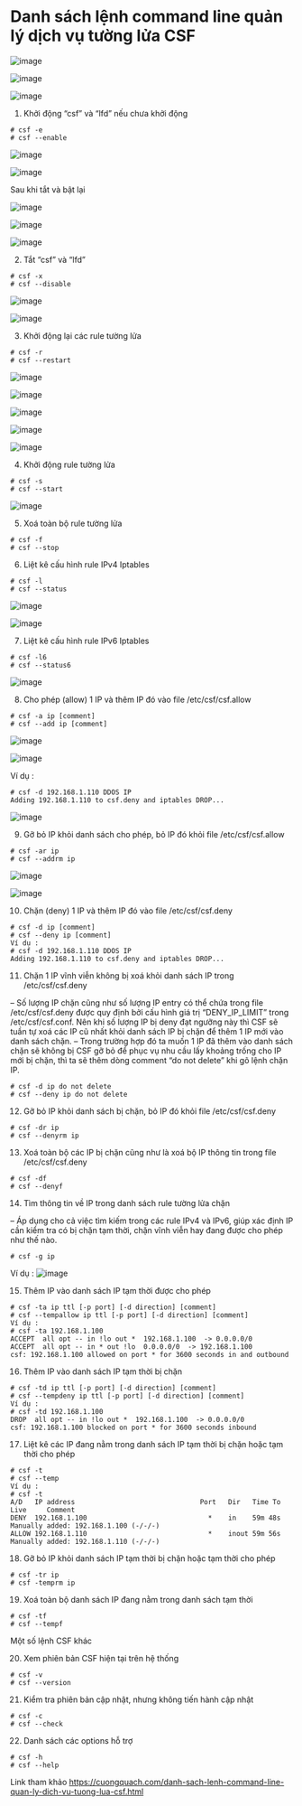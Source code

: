 # Danh sách lệnh command line quản lý dịch vụ tường lửa CSF

![image](https://user-images.githubusercontent.com/62273292/166857598-bdd1e75f-5abc-44cd-9a9e-a0da30dde8da.png)

![image](https://user-images.githubusercontent.com/62273292/166857505-503f13cb-a84f-4a8d-b7e6-261af66776c4.png)

![image](https://user-images.githubusercontent.com/62273292/166857557-109fc67e-aadb-4b63-94bb-f30be23f90da.png)


1. Khởi động “csf” và “lfd” nếu chưa khởi động

```
# csf -e
# csf --enable
```
![image](https://user-images.githubusercontent.com/62273292/166857744-6b7001e9-9b32-4cd3-90cf-a66ebe757d00.png)

![image](https://user-images.githubusercontent.com/62273292/166858090-ba6266f6-a146-4b5b-8c9d-a77da9440ac2.png)

Sau khi tắt và bật lại

![image](https://user-images.githubusercontent.com/62273292/166857954-e1d84a72-bed4-4439-bf2f-7d98929ed143.png)

![image](https://user-images.githubusercontent.com/62273292/166858056-a7013f59-c965-4a78-b80c-27260ec3740d.png)

![image](https://user-images.githubusercontent.com/62273292/166858112-56ab8296-97f7-45cb-ba3e-6609427b5633.png)

2. Tắt “csf” và “lfd”

```
# csf -x
# csf --disable
```

![image](https://user-images.githubusercontent.com/62273292/166857809-50752af2-33a3-4df9-bf3c-4a63bed7ce30.png)

![image](https://user-images.githubusercontent.com/62273292/166857862-360d66c8-04ef-411a-82bb-a4dd0d9cbd84.png)


3. Khởi động lại các rule tường lửa

```
# csf -r
# csf --restart
```

![image](https://user-images.githubusercontent.com/62273292/166858241-8283b596-d23e-437e-bfd8-5563fc7f5c0a.png)

![image](https://user-images.githubusercontent.com/62273292/166858260-ae73ea86-d41c-4f7f-b04d-7e95694324a3.png)

![image](https://user-images.githubusercontent.com/62273292/166860663-6eea11a4-00ff-4ad8-9012-e83a7ab431be.png)

![image](https://user-images.githubusercontent.com/62273292/166860719-b28f2690-9676-42af-ba16-87b8d3a22fd4.png)

![image](https://user-images.githubusercontent.com/62273292/166860736-f310aef1-d9aa-426d-99d2-b0a12699579f.png)


4. Khởi động rule tường lửa

```
# csf -s
# csf --start
```

![image](https://user-images.githubusercontent.com/62273292/166860826-b746d306-2528-47d2-a81e-80b2b7de476c.png)

5. Xoá toàn bộ rule tường lửa

```
# csf -f
# csf --stop
```

6. Liệt kê cấu hình rule IPv4 Iptables

```
# csf -l
# csf --status
```
![image](https://user-images.githubusercontent.com/62273292/166861952-e086464b-f62d-45c4-b05d-e0ce174e8f24.png)

![image](https://user-images.githubusercontent.com/62273292/166864472-fbf89ad6-f04f-4c9a-9966-31b33a868745.png)


7. Liệt kê cấu hình rule IPv6 Iptables

```
# csf -l6
# csf --status6
```
![image](https://user-images.githubusercontent.com/62273292/166864538-33357a53-3e4e-4727-b054-8296d869a5a4.png)


8. Cho phép (allow) 1 IP và thêm IP đó vào file /etc/csf/csf.allow

```
# csf -a ip [comment]
# csf --add ip [comment]
```

![image](https://user-images.githubusercontent.com/62273292/166864798-b3d5f8cc-e2a5-4a33-9482-0fa8640b1601.png)

![image](https://user-images.githubusercontent.com/62273292/166864901-6426183c-f2e0-4bd1-9724-410a9556a033.png)


Ví dụ :

```
# csf -d 192.168.1.110 DDOS IP
Adding 192.168.1.110 to csf.deny and iptables DROP...
```

![image](https://user-images.githubusercontent.com/62273292/166864985-f4ca9f79-3c32-445c-9de6-254b5d2518ee.png)


9. Gỡ bỏ IP khỏi danh sách cho phép, bỏ IP đó khỏi file /etc/csf/csf.allow

```
# csf -ar ip
# csf --addrm ip
```

![image](https://user-images.githubusercontent.com/62273292/166865317-b121c1cc-8107-4f16-8f28-2fa0bc8e3711.png)

![image](https://user-images.githubusercontent.com/62273292/166865341-05fb275e-f098-452f-9a97-0467f5f428ca.png)


10. Chặn (deny) 1 IP và thêm IP đó vào file /etc/csf/csf.deny

```
# csf -d ip [comment]
# csf --deny ip [comment]
Ví dụ :
# csf -d 192.168.1.110 DDOS IP
Adding 192.168.1.110 to csf.deny and iptables DROP...
```

11. Chặn 1 IP vĩnh viễn không bị xoá khỏi danh sách IP trong /etc/csf/csf.deny


– Số lượng IP chặn cũng như số lượng IP entry có thể chứa trong file /etc/csf/csf.deny được quy định bởi cấu hình giá trị “DENY_IP_LIMIT” trong /etc/csf/csf.conf. Nên khi số lượng IP bị deny đạt ngưỡng này thì CSF sẽ tuần tự xoá các IP cũ nhất khỏi danh sách IP bị chặn để thêm 1 IP mới vào danh sách chặn.
– Trong trường hợp đó ta muốn 1 IP đã thêm vào danh sách chặn sẽ không bị CSF gỡ bỏ để phục vụ nhu cầu lấy khoảng trống cho IP mới bị chặn, thì ta sẽ thêm dòng comment “do not delete” khi gõ lệnh chặn IP.

```
# csf -d ip do not delete
# csf --deny ip do not delete
```

12. Gỡ bỏ IP khỏi danh sách bị chặn, bỏ IP đó khỏi file /etc/csf/csf.deny

```
# csf -dr ip
# csf --denyrm ip
```

13. Xoá toàn bộ các IP bị chặn cũng như là xoá bộ IP thông tin trong file /etc/csf/csf.deny

```
# csf -df
# csf --denyf
```

14. Tìm thông tin về IP trong danh sách rule tường lửa chặn

– Áp dụng cho cả việc tìm kiếm trong các rule IPv4 và IPv6, giúp xác định IP cần kiểm tra có bị chặn tạm thời, chặn vĩnh viễn hay đang được cho phép như thế nào.

```
# csf -g ip
```
Ví dụ :
![image](https://user-images.githubusercontent.com/62273292/166865499-8e9a6590-08c6-430d-8667-81a81a76aba7.png)

15. Thêm IP vào danh sách IP tạm thời được cho phép

```
# csf -ta ip ttl [-p port] [-d direction] [comment]
# csf --tempallow ip ttl [-p port] [-d direction] [comment]
Ví dụ :
# csf -ta 192.168.1.100
ACCEPT  all opt -- in !lo out *  192.168.1.100  -> 0.0.0.0/0
ACCEPT  all opt -- in * out !lo  0.0.0.0/0  -> 192.168.1.100
csf: 192.168.1.100 allowed on port * for 3600 seconds in and outbound
```

16. Thêm IP vào danh sách IP tạm thời bị chặn

```
# csf -td ip ttl [-p port] [-d direction] [comment]
# csf --tempdeny ip ttl [-p port] [-d direction] [comment]
Ví dụ :
# csf -td 192.168.1.100
DROP  all opt -- in !lo out *  192.168.1.100  -> 0.0.0.0/0
csf: 192.168.1.100 blocked on port * for 3600 seconds inbound
```

17. Liệt kê các IP đang nằm trong danh sách IP tạm thời bị chặn hoặc tạm thời cho phép

```
# csf -t 
# csf --temp
Ví dụ :
# csf -t
A/D   IP address                               Port   Dir   Time To Live     Comment
DENY  192.168.1.100                              *    in    59m 48s          Manually added: 192.168.1.100 (-/-/-)
ALLOW 192.168.1.110                              *    inout 59m 56s          Manually added: 192.168.1.110 (-/-/-)
```

18. Gỡ bỏ IP khỏi danh sách IP tạm thời bị chặn hoặc tạm thời cho phép

```
# csf -tr ip
# csf -temprm ip
```

19. Xoá toàn bộ danh sách IP đang nằm trong danh sách tạm thời

```
# csf -tf
# csf --tempf
```

Một số lệnh CSF khác

20. Xem phiên bản CSF hiện tại trên hệ thống

```
# csf -v
# csf --version
```

21. Kiểm tra phiên bản cập nhật, nhưng không tiến hành cập nhật

```
# csf -c
# csf --check
```

22. Danh sách các options hỗ trợ

```
# csf -h
# csf --help
```


Link tham khảo https://cuongquach.com/danh-sach-lenh-command-line-quan-ly-dich-vu-tuong-lua-csf.html




































